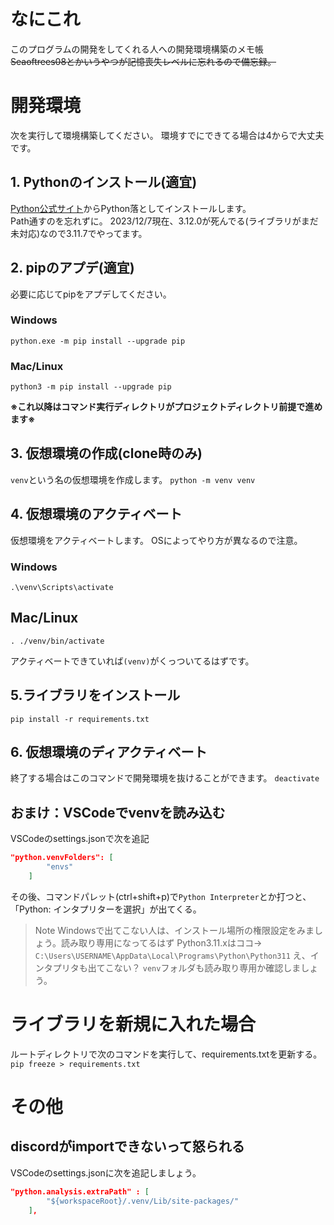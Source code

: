 # なにこれ
このプログラムの開発をしてくれる人への開発環境構築のメモ帳  
~~Seaoftrees08とかいうやつが記憶喪失レベルに忘れるので備忘録。~~

# 開発環境
次を実行して環境構築してください。
環境すでにできてる場合は4からで大丈夫です。

## 1. Pythonのインストール(適宜)  
[Python公式サイト](https://www.python.org/downloads/)からPython落としてインストールします。  
Path通すのを忘れずに。
2023/12/7現在、3.12.0が死んでる(ライブラリがまだ未対応)なので3.11.7でやってます。

## 2. pipのアプデ(適宜)
必要に応じてpipをアプデしてください。
### Windows
`python.exe -m pip install --upgrade pip`  

### Mac/Linux
`python3 -m pip install --upgrade pip`

**※これ以降はコマンド実行ディレクトリがプロジェクトディレクトリ前提で進めます※**

## 3. 仮想環境の作成(clone時のみ)
`venv`という名の仮想環境を作成します。
`python -m venv venv`

## 4. 仮想環境のアクティベート
仮想環境をアクティベートします。
OSによってやり方が異なるので注意。
### Windows
`.\venv\Scripts\activate`

## Mac/Linux
`. ./venv/bin/activate`

アクティベートできていれば`(venv)`がくっついてるはずです。

## 5.ライブラリをインストール
`pip install -r requirements.txt`

## 6. 仮想環境のディアクティベート
終了する場合はこのコマンドで開発環境を抜けることができます。
`deactivate`


## おまけ：VSCodeでvenvを読み込む
VSCodeのsettings.jsonで次を追記  
```json
"python.venvFolders": [
        "envs"
    ]
```
その後、コマンドパレット(ctrl+shift+p)で`Python Interpreter`とか打つと、「Python: インタプリターを選択」が出てくる。
> Note
> Windowsで出てこない人は、インストール場所の権限設定をみましょう。読み取り専用になってるはず
> Python3.11.xはココ→ `C:\Users\USERNAME\AppData\Local\Programs\Python\Python311`
> え、インタプリタも出てこない？
> `venv`フォルダも読み取り専用か確認しましょう。

# ライブラリを新規に入れた場合
ルートディレクトリで次のコマンドを実行して、requirements.txtを更新する。  
`pip freeze > requirements.txt`  

# その他
## discordがimportできないって怒られる
VSCodeのsettings.jsonに次を追記しましょう。
```json
"python.analysis.extraPath" : [
        "${workspaceRoot}/.venv/Lib/site-packages/"
    ],
```